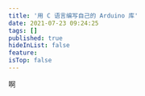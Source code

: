 ```yaml
---
title: '用 C 语言编写自己的 Arduino 库'
date: 2021-07-23 09:24:25
tags: []
published: true
hideInList: false
feature: 
isTop: false
---
```

啊